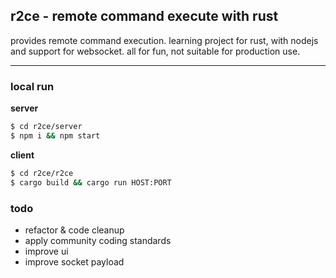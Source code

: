 ## r2ce - remote command execute with rust

provides remote command execution. learning project for rust, with nodejs and support for websocket. all for fun, not suitable for production use.

---

### local run

**server**

```bash
$ cd r2ce/server
$ npm i && npm start
```

**client**

```bash
$ cd r2ce/r2ce
$ cargo build && cargo run HOST:PORT
```


### todo
- refactor & code cleanup
- apply community coding standards
- improve ui
- improve socket payload
